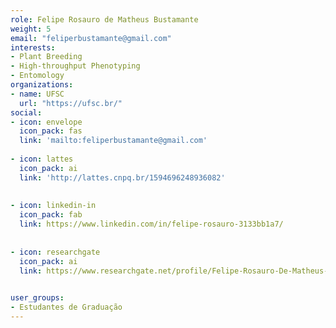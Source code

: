 ```yaml
---
role: Felipe Rosauro de Matheus Bustamante
weight: 5
email: "feliperbustamante@gmail.com"
interests:
- Plant Breeding
- High-throughput Phenotyping
- Entomology
organizations:
- name: UFSC
  url: "https://ufsc.br/"
social:
- icon: envelope
  icon_pack: fas
  link: 'mailto:feliperbustamante@gmail.com'
  
- icon: lattes
  icon_pack: ai
  link: 'http://lattes.cnpq.br/1594696248936082'
  
  
- icon: linkedin-in
  icon_pack: fab
  link: https://www.linkedin.com/in/felipe-rosauro-3133bb1a7/
  
  
- icon: researchgate
  icon_pack: ai
  link: https://www.researchgate.net/profile/Felipe-Rosauro-De-Matheus-Bustamante
  

user_groups:
- Estudantes de Graduação
---
```

